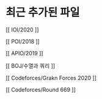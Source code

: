 # 최근 추가된 파일

[[ IOI/2020 ]]

[[ POI/2018 ]]

[[ APIO/2019 ]]

[[ BOJ/수열과 쿼리 ]]

[[ Codeforces/Grakn Forces 2020 ]]

[[ Codeforces/Round 669 ]]
